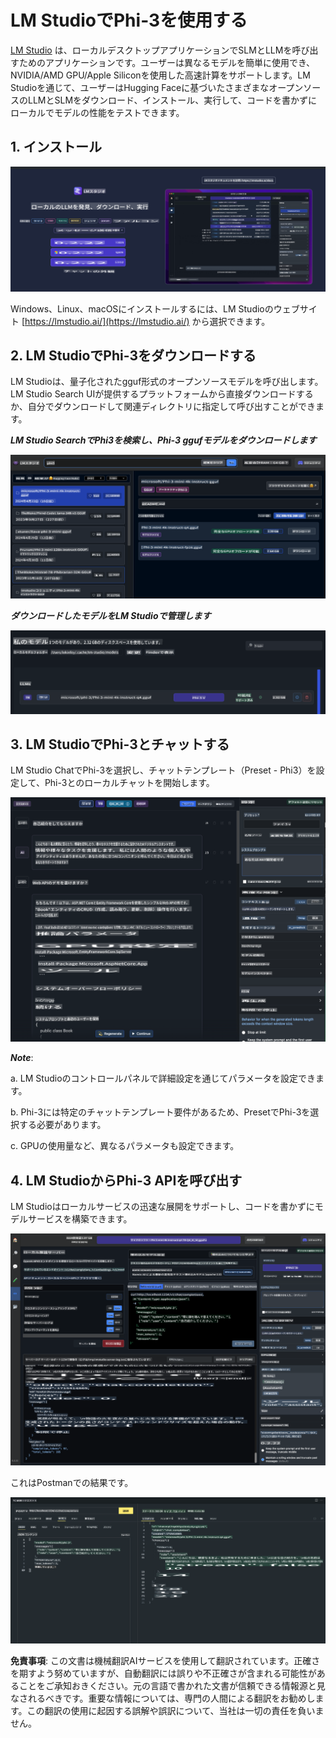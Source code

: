 # **LM StudioでPhi-3を使用する**

[LM Studio](https://lmstudio.ai) は、ローカルデスクトップアプリケーションでSLMとLLMを呼び出すためのアプリケーションです。ユーザーは異なるモデルを簡単に使用でき、NVIDIA/AMD GPU/Apple Siliconを使用した高速計算をサポートします。LM Studioを通じて、ユーザーはHugging Faceに基づいたさまざまなオープンソースのLLMとSLMをダウンロード、インストール、実行して、コードを書かずにローカルでモデルの性能をテストできます。

## **1. インストール**

![LMStudio](../../../../translated_images/LMStudio.87422bdb03d330dc05137ba237dd0cb43f7964245b848a466ab1730de93bc4db.ja.png)

Windows、Linux、macOSにインストールするには、LM Studioのウェブサイト [https://lmstudio.ai/](https://lmstudio.ai/) から選択できます。

## **2. LM StudioでPhi-3をダウンロードする**

LM Studioは、量子化されたgguf形式のオープンソースモデルを呼び出します。LM Studio Search UIが提供するプラットフォームから直接ダウンロードするか、自分でダウンロードして関連ディレクトリに指定して呼び出すことができます。

***LM Studio SearchでPhi3を検索し、Phi-3 ggufモデルをダウンロードします***

![LMStudioSearch](../../../../translated_images/LMStudio_Search.1e577e0f69f336fc26e56653eeec2a20b90c3895cc4aa2ff05b6ec51059f12fd.ja.png)

***ダウンロードしたモデルをLM Studioで管理します***

![LMStudioLocal](../../../../translated_images/LMStudio_Local.55f9d6f61eb27f0f37fc4833599aa43fa45a66dfc20444ba1419a922b60b5005.ja.png)

## **3. LM StudioでPhi-3とチャットする**

LM Studio ChatでPhi-3を選択し、チャットテンプレート（Preset - Phi3）を設定して、Phi-3とのローカルチャットを開始します。

![LMStudioChat](../../../../translated_images/LMStudio_Chat.1bdc3a8f804f12d9548b386448c1642b741c10816576973155a90ef55f8a9c8d.ja.png)

***Note***:

a. LM Studioのコントロールパネルで詳細設定を通じてパラメータを設定できます。

b. Phi-3には特定のチャットテンプレート要件があるため、PresetでPhi-3を選択する必要があります。

c. GPUの使用量など、異なるパラメータも設定できます。

## **4. LM StudioからPhi-3 APIを呼び出す**

LM Studioはローカルサービスの迅速な展開をサポートし、コードを書かずにモデルサービスを構築できます。

![LMStudioServer](../../../../translated_images/LMStudio_Server.917c115e12599e7698ce323085ce4f8bdb020665656bbe90edca2d45a7de932d.ja.png)

これはPostmanでの結果です。

![LMStudioPostman](../../../../translated_images/LMStudio_Postman.4481aa4873ecaae0e05032f539090897002fc9aca9da5d1336fb28776f4c45a7.ja.png)

**免責事項**:
この文書は機械翻訳AIサービスを使用して翻訳されています。正確さを期すよう努めていますが、自動翻訳には誤りや不正確さが含まれる可能性があることをご承知おきください。元の言語で書かれた文書が信頼できる情報源と見なされるべきです。重要な情報については、専門の人間による翻訳をお勧めします。この翻訳の使用に起因する誤解や誤訳について、当社は一切の責任を負いません。